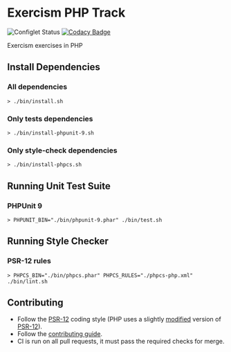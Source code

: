 # Exercism PHP Track

![Configlet Status](https://github.com/exercism/php/workflows/Configlet%20CI/badge.svg)
[![Codacy Badge](https://api.codacy.com/project/badge/Grade/68242198cd124a3ebcbdc291d0e0eda4)](https://www.codacy.com/app/borgogelli/php?utm_source=github.com&utm_medium=referral&utm_content=borgogelli/php&utm_campaign=Badge_Grade)

Exercism exercises in PHP

## Install Dependencies

### All dependencies

```shell
> ./bin/install.sh
```

### Only tests dependencies

```shell
> ./bin/install-phpunit-9.sh
```

### Only style-check dependencies

```shell
> ./bin/install-phpcs.sh
```

## Running Unit Test Suite

### PHPUnit 9

```shell
> PHPUNIT_BIN="./bin/phpunit-9.phar" ./bin/test.sh
```

## Running Style Checker

### PSR-12 rules

```shell
> PHPCS_BIN="./bin/phpcs.phar" PHPCS_RULES="./phpcs-php.xml" ./bin/lint.sh
```

## Contributing

- Follow the [PSR-12] coding style (PHP uses a slightly [modified] version of [PSR-12]).
- Follow the [contributing guide].
- CI is run on all pull requests, it must pass the required checks for merge.

[psr-12]: http://www.php-fig.org/psr/psr-12
[contributing guide]: https://github.com/exercism/x-api/blob/master/CONTRIBUTING.md#the-exercise-data
[@group annotation]: http://phpunit.de/manual/4.1/en/appendixes.annotations.html#appendixes.annotations.group
[modified]: phpcs-php.xml
